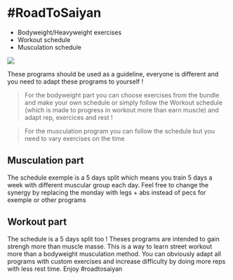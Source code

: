 # #RoadToSaiyan 
* Bodyweight/Heavyweight exercises 
* Workout schedule 
* Musculation schedule 
 
![](https://gyazo.com/bd257d6e89d11017c7a8ef0a82c9fa58.png) 
 
These programs should be used as a guideline, everyone is different and you need to adapt these programs to yourself !  
> For the bodyweight part you can choose exercises from the bundle and make your own schedule or simply follow the Workout schedule (which is made to progress in workout more than earn muscle) and adapt rep, exercices and rest ! 
 
> For the musculation program you can follow the schedule but you need to vary exercises on the time 
 
## Musculation part 
The schedule exemple is a 5 days split which means you train 5 days a week with different muscular group each day. 
Feel free to change the synergy by replacing the monday with legs + abs instead of pecs for exemple or other programs 

## Workout part
The schedule is a 5 days split too ! Theses programs are intended to gain strengh more than muscle masse. This is a way to learn street workout more than a bodyweight musculation method. You can obviously adapt all programs with custom exercises and increase difficulty by doing more reps with less rest time. Enjoy #roadtosaiyan
